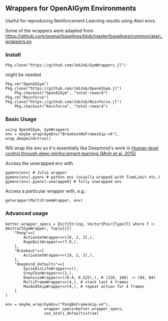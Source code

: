 ## Wrappers for OpenAIGym Environments

Useful for reproducing Reinforcement Learning results using Atari envs.

Some of the wrappers were adapted from https://github.com/openai/baselines/blob/master/baselines/common/atari_wrappers.py

### Install
```
Pkg.clone("https://github.com/JobJob/GymWrappers.jl")
```
might be needed
```
Pkg.rm("OpenAIGym")
Pkg.clone("https://github.com/JobJob/OpenAIGym.jl")
    Pkg.checkout("OpenAIGym", "total-reward")
Pkg.rm("Reinforce")
Pkg.clone("https://github.com/JobJob/Reinforce.jl")
    Pkg.checkout("Reinforce", "total-reward")
```

### Basic Usage
```
using OpenAIGym, GymWrappers
env = maybe_wrap(GymEnv("BreakoutNoFrameskip-v4"), wrap_deepmind=true))
```
Will wrap the env so it's essentially like Deepmind's work in
[Human-level control through deep reinforcement learning (Mnih et al. 2015)](https://deepmind.com/research/publications/human-level-control-through-deep-reinforcement-learning/)

Access the unwrapped env with
```
gymenv(env) # Julia wrapper
gymenv(env).pyenv # python env (usually wrapped with TimeLimit etc.)
gymenv(env).pyenv[:unwrapped] # fully unwrapped env
```

Access a particular wrapper with, e.g.:
```
getwrapper(MultiFrameWrapper, env)
```

### Advanced usage
```
better_wrapper_specs = Dict{String, Vector{Pair{Type{T} where T <: AbstractGymWrapper, Tuple}}}(
    "Pong"=>[
        ActionSetWrapper=>([0, 2, 3],),
        RageQuitWrapper=>(7.0,),
    ],
    "Breakout"=>[
        ActionSetWrapper=>([0, 2, 3],),
    ],
    "deepmind_defaults"=>[
        EpisodicLifeWrapper=>(),
        GreyChanWrapper=>(2,),
        DownsizeWrapper=>((0.4, 0.525),), # (210, 160) -> (84, 84)
        MultiFrameWrapper=>(4,), # stack last 4 frames
        MaxAndSkipWrapper=>(4,), # repeat action for 4 frames
    ]
)

env = maybe_wrap(GymEnv("PongNoFrameskip-v4"),
                 wrapper_specs=better_wrapper_specs,
                 use_atari_defaults=true)
```
